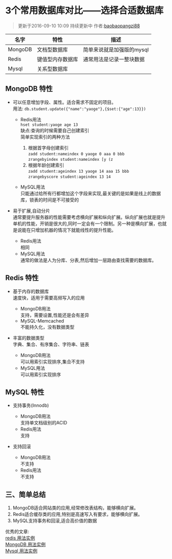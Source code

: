 # 3个常用数据库对比——选择合适数据库  
> 更新于2016-09-10 10:09 持续更新中  作者:[baobaopangzi88](https://github.com/baobaopangzi88 "github")  
  
| 名字      | 特性             | 描述                           |  
|-----------|------------------|--------------------------------|  
| MongoDB   | 文档型数据库     | 简单来说就是加强版的mysql      |  
| Redis     | 键值型内存数据库 | 通常用法是记录一整块数据       |      |  
| Mysql     | 关系型数据库     |                                |  
  
  
## MongoDB 特性  
- 可以任意增加字段、属性。适合需求不固定的项目。  
    用法: `db.student.update({"name":"yaoge"},{$set:{"age":13}})`  
  
    - Redis用法  
        `hset student:yaoge age 13`  
        缺点:查询的时候需要自己创建索引  
        简单实现索引的两种方法  
        1. 根据首字母创建索引  
        `zadd student:nameindex 0 yaoge 0 aaa 0 bbb`  
        `zrangebyindex student:nameindex [y (z`  
        2. 根据年龄创建索引  
        `zadd student:ageindex 13 yaoge 14 aaa 15 bbb`  
        `zrangebyscore student:ageindex 13 14`  
  
    - MySQL用法  
        只能通过给所有行都增加这个字段来实现,最关键的是如果是线上的数据库，锁表的时间是不可接受的  
  
- 易于扩展,自动分片  
    通常要提升服务器的性能需要考虑横向扩展和纵向扩展。纵向扩展也就是提升单机的性能，开销是很大的,同时一定会有一个限制。另一种是横向扩展，也就是说能在只增加机器的情况下就能线性的提升性能。  
    - Redis用法  
        相同  
    - MySQL用法  
        通常的做法是人为分库、分表,然后增加一层路由查找需要的数据库。  
  
  
## Redis 特性  
- 基于内存的数据库  
    速度快，适用于需要高频写入的应用  
    - MongoDB用法  
        支持，需要设置,性能还是会有差异  
    - MySQL-Memcached  
        不能持久化，没有数据类型  
  
- 丰富的数据类型  
    字典、集合、有序集合、字符串、链表  
    - MongoDB用法  
        可以用索引实现排序,集合不支持  
    - MySQL用法  
        可以用索引实现排序  
  
## MySQL 特性  
- 支持事务(Innodb)  
    - MongoDB用法  
        支持单文档级别的ACID  
    - Redis用法  
        支持  
  
- 支持回滚  
    - MongoDB用法  
        不支持  
    - Redis用法  
        不支持  
  
## 三、简单总结  
1. MongoDB适合网站类的应用,经常修改表结构，能够横向扩展。  
2. Redis适合缓存类的应用,特别是高速写入有要求，能够横向扩展。  
3. MySQL支持事务和回滚,适合高价值的数据  
  
  
优秀的文章:  
[redis 用法实例](https://www.google.com "哈哈，自己google啊")  
[MongoDB 用法实例](https://www.google.com "哈哈，自己google啊")  
[Mysql 用法实例](https://www.google.com "哈哈，自己google啊")  
